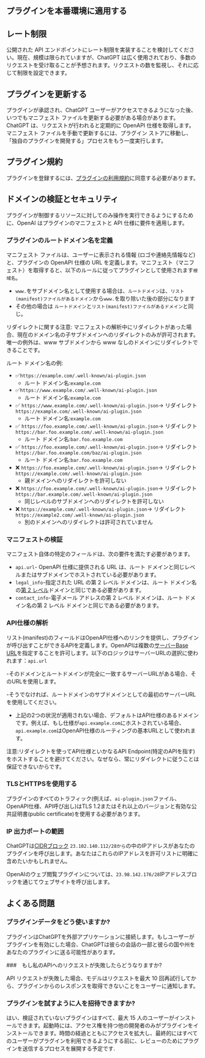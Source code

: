 ## プラグインを本番環境に適用する

## レート制限

公開された API エンドポイントにレート制限を実装することを検討してください。現在、規模は限られていますが、ChatGPT は広く使用されており、多数のリクエストを受け取ることが予想されます。リクエストの数を監視し、それに応じて制限を設定できます。

## プラグインを更新する

プラグインが承認され、ChatGPT ユーザーがアクセスできるようになった後、いつでもマニフェスト ファイルを更新する必要がある場合があります。ChatGPT は、リクエストが行われると定期的に OpenAPI 仕様を取得します。マニフェスト ファイルを手動で更新するには、プラグイン ストアに移動し、「独自のプラグインを開発する」プロセスをもう一度実行します。

## プラグイン規約

プラグインを登録するには、[プラグインの利用規約](http://openai.com/policies/plugin-terms)に同意する必要があります。

## ドメインの検証とセキュリティ

プラグインが制御するリソースに対してのみ操作を実行できるようにするために、OpenAI はプラグインのマニフェストと API 仕様に要件を適用します。

### プラグインのルートドメイン名を定義

マニフェスト ファイルは、ユーザーに表示される情報 (ロゴや連絡先情報など) と、プラグインの OpenAPI 仕様の URL を定義します。マニフェスト（マニフェスト）を取得すると、以下のルールに従ってプラグインとして使用されます`根域名`。

-   `www.`をサブドメイン名として使用する場合は、`ルートドメイン`は、`リスト(manifest)ファイルがあるドメイン`から`www.`を取り除いた後の部分になります
-   その他の場合は `ルートドメイン`と`リスト(manifest)ファイルがあるドメイン`と同じ。

リダイレクトに関する注意: マニフェストの解析中にリダイレクトがあった場合、現在のドメイン名の子サブドメインへのリダイレクトのみが許可されます。唯一の例外は、www サブドメインから www なしのドメインにリダイレクトできることです。

ルート ドメイン名の例:

-   ✅`https://example.com/.well-known/ai-plugin.json`
    -   ルート ドメイン名:`example.com`
-   ✅`https://www.example.com/.well-known/ai-plugin.json`
    -   ルート ドメイン名:`example.com`
-   ✅ `https://www.example.com/.well-known/ai-plugin.json`→ リダイレクト`https://example.com/.well-known/ai-plugin.json`
    -   ルート ドメイン名:`example.com`
-   ✅ `https://foo.example.com/.well-known/ai-plugin.json`→ リダイレクト`https://bar.foo.example.com/.well-known/ai-plugin.json`
    -   ルート ドメイン名:`bar.foo.example.com`
-   ✅ `https://foo.example.com/.well-known/ai-plugin.json`→ リダイレクト`https://bar.foo.example.com/baz/ai-plugin.json`
    -   ルート ドメイン名:`bar.foo.example.com`
-   ❌ `https://foo.example.com/.well-known/ai-plugin.json`→ リダイレクト`https://example.com/.well-known/ai-plugin.json`
    -   親ドメインへのリダイレクトを許可しない
-   ❌ `https://foo.example.com/.well-known/ai-plugin.json`→ リダイレクト`https://bar.example.com/.well-known/ai-plugin.json`
    -   同じレベルのサブドメインへのリダイレクトを許可しない
-   ❌ `https://example.com/.well-known/ai-plugin.json`→ リダイレクト`https://example2.com/.well-known/ai-plugin.json`
    -   別のドメインへのリダイレクトは許可されていません

### マニフェストの検証

マニフェスト自体の特定のフィールドは、次の要件を満たす必要があります。

-   `api.url`\- OpenAPI 仕様に提供される URL は、ルート ドメインと同じレベルまたはサブドメインでホストされている必要があります。
-   `legal_info`\-指定された URL の第 2 レベル ドメインは、ルート ドメイン名の[第 2 レベル](https://en.wikipedia.org/wiki/Second-level_domain)ドメインと同じである必要があります。
-   `contact_info`\-電子メール アドレスの第 2 レベル ドメインは、ルート ドメイン名の第 2 レベル ドメインと同じである必要があります。

### API仕様の解析

リスト(manifest)のフィールドはOpenAPI仕様へのリンクを提供し、プラグインが呼び出すことができるAPIを定義します。OpenAPIは複数の[サーバーBase URL](https://swagger.io/docs/specification/api-host-and-base-path/)を指定することを許可します。以下のロジックはサーバーURLの選択に使われます：`api.url`

-そのドメインとルートドメインが完全に一致するサーバーURLがある場合、そのURLを使用します。

-そうでなければ、ルートドメインのサブドメインとしての最初のサーバーURLを使用してください。

- 上記の2つの状況が適用されない場合、デフォルトはAPI仕様のあるドメインです。例えば、もし仕様が`api.example.com`にホストされている場合、`api.example.com`はOpenAPI仕様のルーティングの基本URLとして使われます。

注意:リダイレクトを使ってAPI仕様といかなるAPI Endpoint(特定のAPIを指す)をホストすることを避けてください。なぜなら、常にリダイレクトに従うことは保証できないからです。

### TLSとHTTPSを使用する

プラグインのすべてのトラフィック(例えば、`ai-plugin.json`ファイル、OpenAPI仕様、API呼び出し)はTLS 1.2またはそれ以上のバージョンと有効な公共証明書(public certificate)を使用する必要があります。

### IP 出力ポートの範囲

ChatGPTは[CIDRブロック](https://en.wikipedia.org/wiki/Classless_Inter-Domain_Routing) `23.102.140.112/28から`の中のIPアドレスがあなたのプラグインを呼び出します。あなたはこれらのIPアドレスを許可リストに明確に含めたいかもしれません。

OpenAIのウェブ閲覧プラグインについては、`23.98.142.176/28`IPアドレスブロックを通じてウェブサイトを呼び出します。

## よくある問題

### プラグインデータをどう使いますか?

プラグインはChatGPTを外部アプリケーションに接続します。もしユーザーがプラグインを有効にした場合、ChatGPTは彼らの会話の一部と彼らの国や州をあなたのプラグインに送る可能性があります。

###　もし私のAPIへのリクエストが失敗したらどうなりますか?

API リクエストが失敗した場合、モデルはリクエストを最大 10 回再試行してから、プラグインからのレスポンスを取得できないことをユーザーに通知します。

### プラグインを試すように人を招待できますか? 

はい、検証されていないプラグインはすべて、最大 15 人のユーザーがインストールできます。起動時には、アクセス権を持つ他の開発者のみがプラグインをインストールできます。時間の経過とともにアクセスを拡大し、最終的にはすべてのユーザーがプラグインを利用できるようにする前に、レビューのためにプラグインを送信するプロセスを展開する予定です.